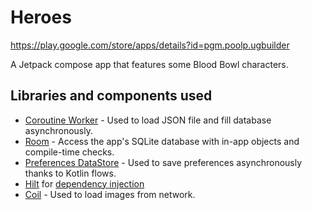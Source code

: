 # Heroes
<https://play.google.com/store/apps/details?id=pgm.poolp.ugbuilder>

A Jetpack compose app that features some Blood Bowl characters.

Libraries and components used
--------------
* [Coroutine Worker][0] - Used to load JSON file and fill database asynchronously.
* [Room][1] - Access the app's SQLite database with in-app objects and compile-time checks.
* [Preferences DataStore][2] - Used to save preferences asynchronously thanks to Kotlin flows.
* [Hilt][3] for [dependency injection][4]
* [Coil][5] - Used to load images from network.

[0]: https://developer.android.com/topic/libraries/architecture/workmanager/advanced/coroutineworker
[1]: https://developer.android.com/topic/libraries/architecture/room
[2]: https://developer.android.com/topic/libraries/architecture/datastore
[3]: https://developer.android.com/training/dependency-injection/hilt-android
[4]: https://developer.android.com/training/dependency-injection
[5]: https://coil-kt.github.io/coil/compose/


